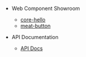 - Web Component Showroom

  - [core-hello](core-hello.md)
  - [meat-button](meat-button.md)
- API Documentation
  - [API Docs](/docs/@meatspace/webcomponents/0.0.2/index.html ':ignore')
 

